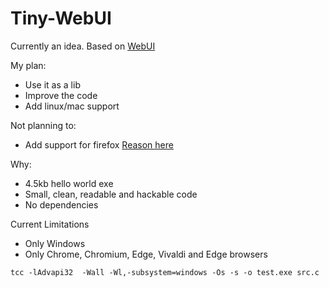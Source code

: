 # Tiny-WebUI
Currently an idea. Based on [WebUI](https://github.com/alifcommunity/webui)

My plan:
- Use it as a lib
- Improve the code
- Add linux/mac support

Not planning to:
- Add support for firefox [Reason here](https://bugzilla.mozilla.org/show_bug.cgi?id=1682593)

Why:
- 4.5kb hello world exe
- Small, clean, readable and hackable code
- No dependencies

Current Limitations
- Only Windows
- Only Chrome, Chromium, Edge, Vivaldi and Edge browsers
```
tcc -lAdvapi32  -Wall -Wl,-subsystem=windows -Os -s -o test.exe src.c
```
